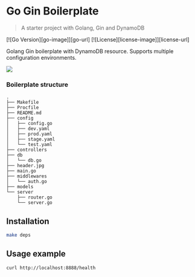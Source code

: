 # Go Gin Boilerplate

> A starter project with Golang, Gin and DynamoDB

[![Go Version][go-image]][go-url]
[![License][license-image]][license-url]

Golang Gin boilerplate with DynamoDB resource. Supports multiple configuration environments.

![](header.jpg)

### Boilerplate structure

```
.
├── Makefile
├── Procfile
├── README.md
├── config
│   ├── config.go
│   ├── dev.yaml
│   ├── prod.yaml
│   ├── stage.yaml
│   └── test.yaml
├── controllers
├── db
│   └── db.go
├── header.jpg
├── main.go
├── middlewares
│   └── auth.go
├── models
└── server
    ├── router.go
    └── server.go
```

## Installation

```sh
make deps
```

## Usage example

`curl http://localhost:8888/health`
